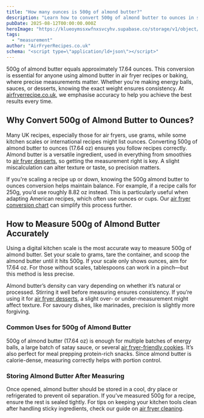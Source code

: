 ```yaml
---
title: "How many ounces is 500g of almond butter?"
description: "Learn how to convert 500g of almond butter to ounces in seconds. Perfect for air fryer recipes and precise baking measurements."
pubDate: 2025-08-12T00:00:00.000Z
heroImage: "https://klueoymssxwfnxsvcyhv.supabase.co/storage/v1/object/public/md/how-many-ounces-is-500g-of-almond-butter-723420d3.webp"
tags:
  - "measurement"
author: "AirFryerRecipes.co.uk"
schema: "<script type=\"application/ld+json\"></script>"
---
```


<p>500g of almond butter equals approximately 17.64 ounces. This conversion is essential for anyone using almond butter in air fryer recipes or baking, where precise measurements matter. Whether you're making energy balls, sauces, or desserts, knowing the exact weight ensures consistency. At <a href=https://www.airfryerrecipe.co.uk>airfryerrecipe.co.uk</a>, we emphasise accuracy to help you achieve the best results every time.</p>

<h2>Why Convert 500g of Almond Butter to Ounces?</h2>  
<p>Many UK recipes, especially those for air fryers, use grams, while some kitchen scales or international recipes might list ounces. Converting 500g of almond butter to ounces (17.64 oz) ensures you follow recipes correctly. Almond butter is a versatile ingredient, used in everything from smoothies to <a href=https://www.airfryerrecipe.co.uk/recipes>air fryer desserts</a>, so getting the measurement right is key. A slight miscalculation can alter texture or taste, so precision matters.</p>  
<p>If you're scaling a recipe up or down, knowing the 500g almond butter to ounces conversion helps maintain balance. For example, if a recipe calls for 250g, you’d use roughly 8.82 oz instead. This is particularly useful when adapting American recipes, which often use ounces or cups. Our <a href=https://www.airfryerrecipe.co.uk/air-fryer-conversion-chart>air fryer conversion chart</a> can simplify this process further.</p>  

<h2>How to Measure 500g of Almond Butter Accurately</h2>  
<p>Using a digital kitchen scale is the most accurate way to measure 500g of almond butter. Set your scale to grams, tare the container, and scoop the almond butter until it hits 500g. If your scale only shows ounces, aim for 17.64 oz. For those without scales, tablespoons can work in a pinch—but this method is less precise.</p>  
<p>Almond butter’s density can vary depending on whether it’s natural or processed. Stirring it well before measuring ensures consistency. If you’re using it for <a href=https://www.airfryerrecipe.co.uk/recipe-category/dessert>air fryer desserts</a>, a slight over- or under-measurement might affect texture. For savoury dishes, like marinades, precision is slightly more forgiving.</p>  

<h3>Common Uses for 500g of Almond Butter</h3>  
<p>500g of almond butter (17.64 oz) is enough for multiple batches of energy balls, a large batch of satay sauce, or several <a href=https://www.airfryerrecipe.co.uk/recipes>air fryer-friendly cookies</a>. It’s also perfect for meal prepping protein-rich snacks. Since almond butter is calorie-dense, measuring correctly helps with portion control.</p>  

<h3>Storing Almond Butter After Measuring</h3>  
<p>Once opened, almond butter should be stored in a cool, dry place or refrigerated to prevent oil separation. If you’ve measured 500g for a recipe, ensure the rest is sealed tightly. For tips on keeping your kitchen tools clean after handling sticky ingredients, check our guide on <a href=https://www.airfryerrecipe.co.uk/air-fryer-cleaner>air fryer cleaning</a>.</p>